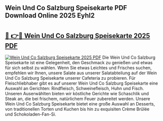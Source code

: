 ## Wein Und Co Salzburg Speisekarte PDF Download Online 2025 Eyhl2

# <h2><a href="http://gc7f2ix.nevu.top/?p=Wein+Und+Co+Salzburg+Speisekarte">🔗 👉🔴 Wein Und Co Salzburg Speisekarte 2025 PDF</a></h2>

[![Wein Und Co Salzburg Speisekarte 2025 PDF](https://i.imgur.com/dBaPXMq.png)](http://gc7f2ix.nevu.top/?p=Wein+Und+Co+Salzburg+Speisekarte)
Die Wein Und Co Salzburg Speisekarte ist eine Gelegenheit, den Geschmack zu genießen und etwas für sich selbst zu wählen. Wenn Sie etwas Leichtes und Frisches suchen, empfehlen wir Ihnen, unsere Salate aus unserer Salatabteilung auf der Wein Und Co Salzburg Speisekarte unserer Cafeteria zu probieren. Für Fleischliebhaber gibt es auf unserer Wein Und Co Salzburg Speisekarte eine Auswahl an Gerichten: Rindfleisch, Schweinefleisch, Huhn und Fisch. Unseren Auserwählten bieten wir köstliche Gerichte wie Schaschlik und Steak an, die bei frischem, natürlichem Feuer zubereitet werden. Unsere Wein Und Co Salzburg Speisekarte bietet eine große Auswahl an Desserts, von traditionellen Torten und Kuchen bis hin zu exquisiten Crème Brûlée und Schokoladen-Fan-Si.
